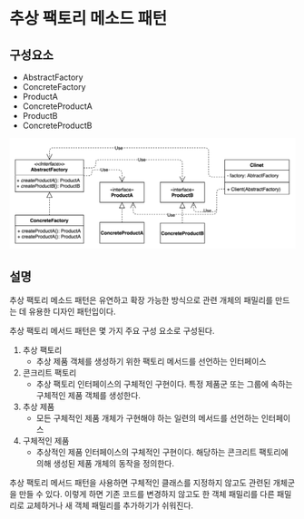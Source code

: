 # 추상 팩토리 메소드 패턴

## 구성요소

- AbstractFactory
- ConcreteFactory
- ProductA
- ConcreteProductA
- ProductB
- ConcreteProductB

![](abstract_factory.png)

## 설명
추상 팩토리 메소드 패턴은 유연하고 확장 가능한 방식으로 관련 개체의 패밀리를 만드는 데 유용한 디자인 패턴입이다.

추상 팩토리 메서드 패턴은 몇 가지 주요 구성 요소로 구성된다.

1. 추상 팩토리 
   - 추상 제품 객체를 생성하기 위한 팩토리 메서드를 선언하는 인터페이스
2. 콘크리트 팩토리
   - 추상 팩토리 인터페이스의 구체적인 구현이다. 특정 제품군 또는 그룹에 속하는 구체적인 제품 객체를 생성한다.
3. 추상 제품
   - 모든 구체적인 제품 개체가 구현해야 하는 일련의 메서드를 선언하는 인터페이스
4. 구체적인 제품
   - 추상적인 제품 인터페이스의 구체적인 구현이다. 해당하는 콘크리트 팩토리에 의해 생성된 제품 개체의 동작을 정의한다.

추상 팩토리 메서드 패턴을 사용하면 구체적인 클래스를 지정하지 않고도 관련된 개체군을 만들 수 있다. 
이렇게 하면 기존 코드를 변경하지 않고도 한 객체 패밀리를 다른 패밀리로 교체하거나 새 객체 패밀리를 추가하기가 쉬워진다.
